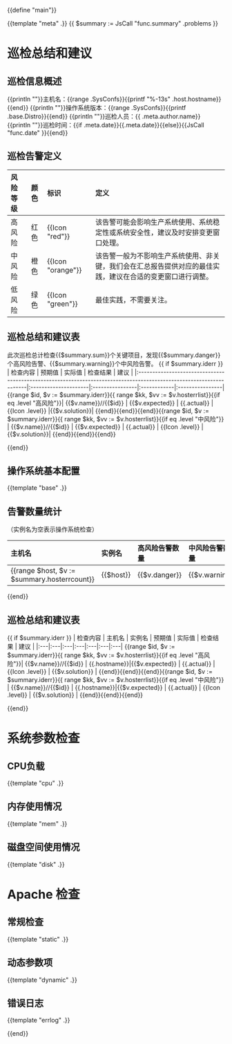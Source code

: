 {{define "main"}}

{{template "meta" .}}
{{ $summary := JsCall "func.summary" .problems }}


# 巡检总结和建议

## 巡检信息概述
{{println ""}}主机名：{{range .SysConfs}}{{printf "%-13s" .host.hostname}}{{end}}
{{println ""}}操作系统版本：{{range .SysConfs}}{{printf .base.Distro}}{{end}}
{{println ""}}巡检人员：{{ .meta.author.name}}
{{println ""}}巡检时间：{{if .meta.date}}{{.meta.date}}{{else}}{{JsCall "func.date" }}{{end}}

## 巡检告警定义
| 风险等级 | 颜色  | 标识                | 定义                                                    |
|:-----|:----|:------------------|:------------------------------------------------------|
| 高风险  | 红色  | {{Icon "red"}}    | 该告警可能会影响生产系统使用、系统稳定性或系统安全性，建议及时安排变更窗口处理。              |
| 中风险  | 橙色  | {{Icon "orange"}} | 该告警一般为不影响生产系统使用、非关键，我们会在汇总报告提供对应的最佳实践，建议在合适的变更窗口进行调整。 |
| 低风险  | 绿色  | {{Icon "green"}}  | 最佳实践，不需要关注。                                           |

## 巡检总结和建议表

此次巡检总计检查{{$summary.sum}}个关键项目，发现{{$summary.danger}}个高风险告警、{{$summary.warning}}个中风险告警。
{{ if $summary.iderr }} 
| 检查内容                                                                                                                | 预期值                  | 实际值             | 检查结果        | 建议              |
|:--------------------------------------------------------------------------------------------------------------------|:---------------------|:----------------|:------------|:----------------|
{{range $id, $v := $summary.iderr}}{{ range $kk, $vv := $v.hosterrlist}}{{if eq .level "高风险"}}| {{$v.name}}//{{$id}} | {{$v.expected}} | {{.actual}} | {{Icon .level}} |{{$v.solution}}|
{{end}}{{end}}{{end}}{{range $id, $v := $summary.iderr}}{{ range $kk, $vv := $v.hosterrlist}}{{if eq .level "中风险"}} | {{$v.name}}//{{$id}} | {{$v.expected}} | {{.actual}} | {{Icon .level}} |{{$v.solution}}|
{{end}}{{end}}{{end}}

{{end}}

## 操作系统基本配置
{{template "base" .}}

## 告警数量统计

（实例名为空表示操作系统检查）

| 主机名                                                   | 实例名           | 高风险告警数量               | 中风险告警数量 |
|:------------------------------------------------------|:--------------|:----------------------|:--------|
{{range $host, $v := $summary.hosterrcount}}| {{$host}} | {{$v.danger}} | {{$v.warning}} |
{{end}}
## 巡检总结和建议表

{{ if $summary.iderr }}
| 检查内容 | 主机名 | 实例名 | 预期值 | 实际值 | 检查结果 | 建议 |
|:---|:---|:---|:---|:---|:---|:---|
{{range $id, $v := $summary.iderr}}{{ range $kk, $vv := $v.hosterrlist}}{{if eq .level "高风险"}}| {{$v.name}}//{{$id}} | {{.hostname}}|{{$v.expected}} | {{.actual}} | {{Icon .level}} | {{$v.solution}} |
{{end}}{{end}}{{end}}{{range $id, $v := $summary.iderr}}{{ range $kk, $vv := $v.hosterrlist}}{{if eq .level "中风险"}} | {{$v.name}}//{{$id}} | {{.hostname}}|{{$v.expected}} | {{.actual}} | {{Icon .level}} | {{$v.solution}} |
{{end}}{{end}}{{end}}

{{end}}

# 系统参数检查

## CPU负载
{{template "cpu" .}}

## 内存使用情况
{{template "mem" .}}

## 磁盘空间使用情况
{{template "disk" .}}

# Apache 检查

## 常规检查
{{template "static" .}}

## 动态参数项
{{template "dynamic" .}}

## 错误日志
{{template "errlog" .}}

{{end}}

